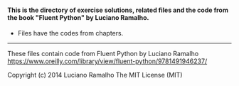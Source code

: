 #### This is the directory of exercise solutions, related files and the code from the book "Fluent Python" by Luciano Ramalho. ####



* Files have the codes from chapters.

------------------------------------------------------------

These files contain code from
Fluent Python by Luciano Ramalho
https://www.oreilly.com/library/view/fluent-python/9781491946237/

Copyright (c) 2014 Luciano Ramalho
The MIT License (MIT)





